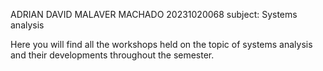 ADRIAN DAVID MALAVER MACHADO 20231020068
subject: Systems analysis

Here you will find all the workshops held on the topic of systems analysis and their developments throughout the semester.

